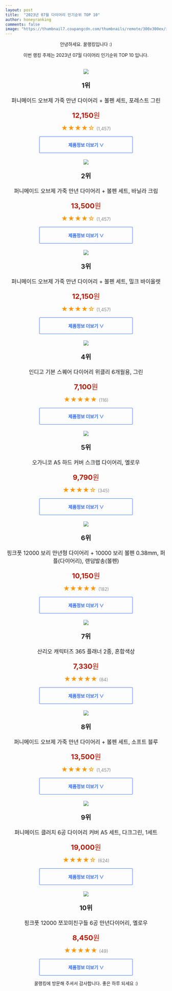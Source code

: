 ```yaml
---
layout: post
title:  "2023년 07월 다이어리 인기순위 TOP 10"
author: honeyranking
comments: false
image: "https://thumbnail7.coupangcdn.com/thumbnails/remote/300x300ex/image/retail/images/2876219746130911-897ec7c0-a2e7-49ee-90e6-fe4d90e34265.jpg"
---
```

<p style="text-align: center;">안녕하세요. 꿀랭킹입니다 :)</p>
<p style="text-align: center;">이번 랭킹 주제는 2023년 07월 다이어리 인기순위 TOP 10 입니다.</p><center><img src="https://thumbnail7.coupangcdn.com/thumbnails/remote/300x300ex/image/retail/images/2876219746130911-897ec7c0-a2e7-49ee-90e6-fe4d90e34265.jpg" style="margin-top:20px" /></center><p style="text-align: center; font-size: 20px"><b>1위</b></p><p style="text-align: center; font-size: 17px">퍼니메이드 오브제 가죽 만년 다이어리 + 볼펜 세트, 포레스트 그린</p><p style="text-align: center;"><span style="color: #b61800; font-size: 22px;"><b>12,150</b>원</span></p><p style="text-align: center;"><span style="color: #ff9600; font-size: 20px;">★★★★☆ </span><span style="color: #878787;">(1,457)</span></p><center><a href="https://www.coupang.com/vp/products/6113527449?itemId=11537700552&q=%EB%8B%A4%EC%9D%B4%EC%96%B4%EB%A6%AC&sourceType=search&searchId=586e294fef52427a907fca46d3bf9bb5"><div style="font-size: 14px; display: inline-block; padding: 15px 90px; color: #346aff; border-radius: 2px; border: 1px solid #346aff; cursor: pointer;"><b>제품정보 더보기 &or;</b></div></a></center><center><img src="https://thumbnail8.coupangcdn.com/thumbnails/remote/300x300ex/image/retail/images/2896747196612827-3dce5e2a-5048-41bd-90ba-0b0acad7d27e.png" style="margin-top:20px" /></center><p style="text-align: center; font-size: 20px"><b>2위</b></p><p style="text-align: center; font-size: 17px">퍼니메이드 오브제 가죽 만년 다이어리 + 볼펜 세트, 바닐라 크림</p><p style="text-align: center;"><span style="color: #b61800; font-size: 22px;"><b>13,500</b>원</span></p><p style="text-align: center;"><span style="color: #ff9600; font-size: 20px;">★★★★☆ </span><span style="color: #878787;">(1,457)</span></p><center><a href="https://www.coupang.com/vp/products/6113527449?itemId=11537700565&q=%EB%8B%A4%EC%9D%B4%EC%96%B4%EB%A6%AC&sourceType=search&searchId=586e294fef52427a907fca46d3bf9bb5"><div style="font-size: 14px; display: inline-block; padding: 15px 90px; color: #346aff; border-radius: 2px; border: 1px solid #346aff; cursor: pointer;"><b>제품정보 더보기 &or;</b></div></a></center><center><img src="https://thumbnail9.coupangcdn.com/thumbnails/remote/300x300ex/image/retail/images/549399067699312-f2b6e74c-072d-4750-8b21-4f82467df881.jpg" style="margin-top:20px" /></center><p style="text-align: center; font-size: 20px"><b>3위</b></p><p style="text-align: center; font-size: 17px">퍼니메이드 오브제 가죽 만년 다이어리 + 볼펜 세트, 밀크 바이올렛</p><p style="text-align: center;"><span style="color: #b61800; font-size: 22px;"><b>12,150</b>원</span></p><p style="text-align: center;"><span style="color: #ff9600; font-size: 20px;">★★★★☆ </span><span style="color: #878787;">(1,457)</span></p><center><a href="https://www.coupang.com/vp/products/6113527449?itemId=11537700557&q=%EB%8B%A4%EC%9D%B4%EC%96%B4%EB%A6%AC&sourceType=search&searchId=586e294fef52427a907fca46d3bf9bb5"><div style="font-size: 14px; display: inline-block; padding: 15px 90px; color: #346aff; border-radius: 2px; border: 1px solid #346aff; cursor: pointer;"><b>제품정보 더보기 &or;</b></div></a></center><center><img src="https://thumbnail10.coupangcdn.com/thumbnails/remote/300x300ex/image/rs_quotation_api/exox2vge/ebe28e98cdc44c2da83ea515db87c13e.jpg" style="margin-top:20px" /></center><p style="text-align: center; font-size: 20px"><b>4위</b></p><p style="text-align: center; font-size: 17px">인디고 기본 스퀘어 다이어리 위클리 6개월용, 그린</p><p style="text-align: center;"><span style="color: #b61800; font-size: 22px;"><b>7,100</b>원</span></p><p style="text-align: center;"><span style="color: #ff9600; font-size: 20px;">★★★★★ </span><span style="color: #878787;">(116)</span></p><center><a href="https://www.coupang.com/vp/products/6612431702?itemId=15000026310&q=%EB%8B%A4%EC%9D%B4%EC%96%B4%EB%A6%AC&sourceType=search&searchId=586e294fef52427a907fca46d3bf9bb5"><div style="font-size: 14px; display: inline-block; padding: 15px 90px; color: #346aff; border-radius: 2px; border: 1px solid #346aff; cursor: pointer;"><b>제품정보 더보기 &or;</b></div></a></center><center><img src="https://thumbnail7.coupangcdn.com/thumbnails/remote/300x300ex/image/retail/images/2022/07/22/14/5/52a4a8fa-9570-4147-9a38-a9886fb150b1.jpg" style="margin-top:20px" /></center><p style="text-align: center; font-size: 20px"><b>5위</b></p><p style="text-align: center; font-size: 17px">오가니코 A5 하드 커버 스크랩 다이어리, 옐로우</p><p style="text-align: center;"><span style="color: #b61800; font-size: 22px;"><b>9,790</b>원</span></p><p style="text-align: center;"><span style="color: #ff9600; font-size: 20px;">★★★★☆ </span><span style="color: #878787;">(345)</span></p><center><a href="https://www.coupang.com/vp/products/6661849504?itemId=15294077896&q=%EB%8B%A4%EC%9D%B4%EC%96%B4%EB%A6%AC&sourceType=search&searchId=586e294fef52427a907fca46d3bf9bb5"><div style="font-size: 14px; display: inline-block; padding: 15px 90px; color: #346aff; border-radius: 2px; border: 1px solid #346aff; cursor: pointer;"><b>제품정보 더보기 &or;</b></div></a></center><center><img src="https://thumbnail10.coupangcdn.com/thumbnails/remote/300x300ex/image/retail/images/4973982052461242-37fb715a-bd5f-48a3-8d7d-cba1c9764c7b.jpg" style="margin-top:20px" /></center><p style="text-align: center; font-size: 20px"><b>6위</b></p><p style="text-align: center; font-size: 17px">핑크풋 12000 보리 만년형 다이어리 + 10000 보리 볼펜 0.38mm, 퍼플(다이어리), 랜덤발송(볼펜)</p><p style="text-align: center;"><span style="color: #b61800; font-size: 22px;"><b>10,150</b>원</span></p><p style="text-align: center;"><span style="color: #ff9600; font-size: 20px;">★★★★★ </span><span style="color: #878787;">(182)</span></p><center><a href="https://www.coupang.com/vp/products/5429674900?itemId=8224852967&q=%EB%8B%A4%EC%9D%B4%EC%96%B4%EB%A6%AC&sourceType=search&searchId=586e294fef52427a907fca46d3bf9bb5"><div style="font-size: 14px; display: inline-block; padding: 15px 90px; color: #346aff; border-radius: 2px; border: 1px solid #346aff; cursor: pointer;"><b>제품정보 더보기 &or;</b></div></a></center><center><img src="https://thumbnail8.coupangcdn.com/thumbnails/remote/300x300ex/image/rs_quotation_api/tdpbqspr/73cce812bfbd42ada41dfc0054040bb9.jpg" style="margin-top:20px" /></center><p style="text-align: center; font-size: 20px"><b>7위</b></p><p style="text-align: center; font-size: 17px">산리오 캐릭터즈 365 플래너 2종, 혼합색상</p><p style="text-align: center;"><span style="color: #b61800; font-size: 22px;"><b>7,330</b>원</span></p><p style="text-align: center;"><span style="color: #ff9600; font-size: 20px;">★★★★★ </span><span style="color: #878787;">(84)</span></p><center><a href="https://www.coupang.com/vp/products/6801355080?itemId=16056330029&q=%EB%8B%A4%EC%9D%B4%EC%96%B4%EB%A6%AC&sourceType=search&searchId=586e294fef52427a907fca46d3bf9bb5"><div style="font-size: 14px; display: inline-block; padding: 15px 90px; color: #346aff; border-radius: 2px; border: 1px solid #346aff; cursor: pointer;"><b>제품정보 더보기 &or;</b></div></a></center><center><img src="https://thumbnail10.coupangcdn.com/thumbnails/remote/300x300ex/image/rs_quotation_api/itoyz6jd/267ad440ed7e493182b37a04d13c5791.jpg" style="margin-top:20px" /></center><p style="text-align: center; font-size: 20px"><b>8위</b></p><p style="text-align: center; font-size: 17px">퍼니메이드 오브제 가죽 만년 다이어리 + 볼펜 세트, 소프트 블루</p><p style="text-align: center;"><span style="color: #b61800; font-size: 22px;"><b>13,500</b>원</span></p><p style="text-align: center;"><span style="color: #ff9600; font-size: 20px;">★★★★☆ </span><span style="color: #878787;">(1,457)</span></p><center><a href="https://www.coupang.com/vp/products/6113527449?itemId=11537700553&q=%EB%8B%A4%EC%9D%B4%EC%96%B4%EB%A6%AC&sourceType=search&searchId=586e294fef52427a907fca46d3bf9bb5"><div style="font-size: 14px; display: inline-block; padding: 15px 90px; color: #346aff; border-radius: 2px; border: 1px solid #346aff; cursor: pointer;"><b>제품정보 더보기 &or;</b></div></a></center><center><img src="https://thumbnail8.coupangcdn.com/thumbnails/remote/300x300ex/image/retail/images/2442632386369608-92fbfa76-9347-409f-b489-4367695f9a0f.jpg" style="margin-top:20px" /></center><p style="text-align: center; font-size: 20px"><b>9위</b></p><p style="text-align: center; font-size: 17px">퍼니메이드 클러치 6공 다이어리 커버 A5 세트, 다크그린, 1세트</p><p style="text-align: center;"><span style="color: #b61800; font-size: 22px;"><b>19,000</b>원</span></p><p style="text-align: center;"><span style="color: #ff9600; font-size: 20px;">★★★★☆ </span><span style="color: #878787;">(624)</span></p><center><a href="https://link.coupang.com/a/3FpCF"><div style="font-size: 14px; display: inline-block; padding: 15px 90px; color: #346aff; border-radius: 2px; border: 1px solid #346aff; cursor: pointer;"><b>제품정보 더보기 &or;</b></div></a></center><center><img src="https://thumbnail9.coupangcdn.com/thumbnails/remote/300x300ex/image/rs_quotation_api/4eoyrkqg/4ba08427872f463bb7f174fcaebb3c42.jpg" style="margin-top:20px" /></center><p style="text-align: center; font-size: 20px"><b>10위</b></p><p style="text-align: center; font-size: 17px">핑크풋 12000 쪼꼬미친구들 6공 만년다이어리, 옐로우</p><p style="text-align: center;"><span style="color: #b61800; font-size: 22px;"><b>8,450</b>원</span></p><p style="text-align: center;"><span style="color: #ff9600; font-size: 20px;">★★★★★ </span><span style="color: #878787;">(49)</span></p><center><a href="https://www.coupang.com/vp/products/6498244986?itemId=14295017201&q=%EB%8B%A4%EC%9D%B4%EC%96%B4%EB%A6%AC&sourceType=search&searchId=586e294fef52427a907fca46d3bf9bb5"><div style="font-size: 14px; display: inline-block; padding: 15px 90px; color: #346aff; border-radius: 2px; border: 1px solid #346aff; cursor: pointer;"><b>제품정보 더보기 &or;</b></div></a></center><p style="text-align: center;">꿀랭킹에 방문해 주셔서 감사합니다. 좋은 하루 되세요 :)</p>